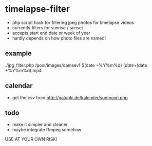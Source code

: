 # timelapse-filter
* php script hack for filtering jpeg photos for timelapse videos
* currently filters for sunrise / sunset
* accepts start end date or week of year
* hardly depends on how photo files are named!

## example
 ./jpg_filter.php /pool/images/camsev1 $(date +%Y%m%d) $(date +%Y%m%d) | ffmpeg -f image2pipe -r 9 -vcodec mjpeg -probesize 10M -i - -r 9 -q:v 2 -pix_fmt yuv420p -s hd480 -y /var/www/html/video/daily-$(date +%Y%m%d).mp4

## calendar
* get the csv from http://galupki.de/kalender/sunmoon.php

## todo
* make it simpler and cleaner
* maybe integrate ffmpeg somehow

USE AT YOUR OWN RISK!
